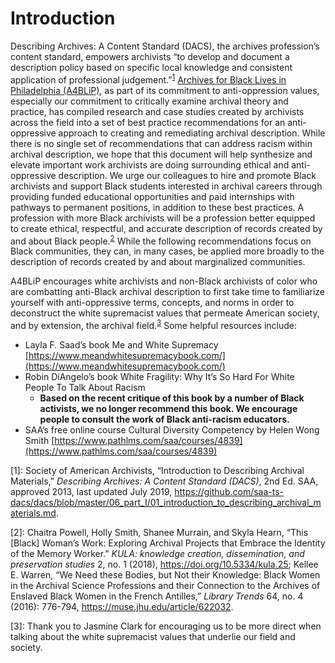 # Introduction

Describing Archives: A Content Standard (DACS), the archives profession’s content standard, empowers archivists “to develop and document a description policy based on specific local knowledge and consistent application of professional judgement.”<sup>[1](#myfootnote1)</sup> [Archives for Black Lives in Philadelphia (A4BLiP)](https://archivesforblacklives.wordpress.com/), as part of its commitment to anti-oppression values, especially our commitment to critically examine archival theory and practice, has compiled research and case studies created by archivists across the field into a set of best practice recommendations for an anti-oppressive approach to creating and remediating archival description. While there is no single set of recommendations that can address racism within archival description, we hope that this document will help synthesize and elevate important work archivists are doing surrounding ethical and anti-oppressive description. We urge our colleagues to hire and promote Black archivists and support Black students interested in archival careers through providing funded educational opportunities and paid internships with pathways to permanent positions, in addition to these best practices. A profession with more Black archivists will be a profession better equipped to create ethical, respectful, and accurate description of records created by and about Black people.<sup>[2](#myfootnote2)</sup> While the following recommendations focus on Black communities, they can, in many cases, be applied more broadly to the description of records created by and about marginalized communities. 

A4BLiP encourages white archivists and non-Black archivists of color who are combatting anti-Black archival description to first take time to familiarize yourself with anti-oppressive terms, concepts, and norms in order to deconstruct the white supremacist values that permeate American society, and by extension, the archival field.<sup>[3](#myfootnote3)</sup> Some helpful resources include: 
* Layla F. Saad’s book Me and White Supremacy [https://www.meandwhitesupremacybook.com/](https://www.meandwhitesupremacybook.com/) 
* Robin DiAngelo’s book White Fragility: Why It’s So Hard For White People To Talk About Racism 
  * **Based on the recent critique of this book by a number of Black activists, we no longer recommend this book. We encourage people to consult the work of Black anti-racism educators.** 
* SAA’s free online course Cultural Diversity Competency by Helen Wong Smith [https://www.pathlms.com/saa/courses/4839](https://www.pathlms.com/saa/courses/4839)


<a name="myfootnote1">[1]</a>: Society of American Archivists, “Introduction to Describing Archival Materials,” *Describing Archives: A
Content Standard (DACS)*, 2nd Ed. SAA, approved 2013, last updated July 2019,
https://github.com/saa-ts-dacs/dacs/blob/master/06_part_I/01_introduction_to_describing_archival_materials.md. 

<a name="myfootnote1">[2]</a>: Chaitra Powell, Holly Smith, Shanee Murrain, and Skyla Hearn, “This \[Black] Woman’s Work: Exploring Archival Projects that Embrace the Identity of the Memory Worker.” *KULA: knowledge creation, dissemination, and preservation studies* 2, no. 1 (2018), https://doi.org/10.5334/kula.25; Kellee E. Warren, “We Need these Bodies, but Not their Knowledge: Black Women in the Archival Science Professions and their Connection to the Archives of Enslaved Black Women in the French Antilles,” *Library Trends* 64, no. 4 (2016): 776-794, https://muse.jhu.edu/article/622032.

<a name="myfootnote1">[3]</a>: Thank you to Jasmine Clark for encouraging us to be more direct when talking about the white supremacist values that underlie our
field and society.
